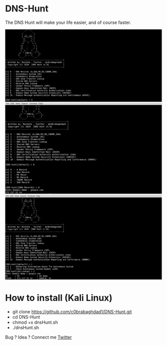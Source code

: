 # DNS-Hunt
 The DNS Hunt will make your life easier, and of course faster. 
 
![Image of Yaktocat](https://github.com/c0brabaghdad1/DNS-Hunt/blob/main/images/default.jpg)
![Image of Yaktocat](https://github.com/c0brabaghdad1/DNS-Hunt/blob/main/images/Records.jpg)
![Image of Yaktocat](https://github.com/c0brabaghdad1/DNS-Hunt/blob/main/images/AS.jpg)

 
# How to install (Kali Linux)
* git clone https://github.com/c0brabaghdad1/DNS-Hunt.git
* cd DNS-Hunt
* chmod +x dnsHunt.sh
* ./dnsHunt.sh

Bug ? Idea ? Connect me [Twitter](https://twitter.com/c0brabaghdad1) 
